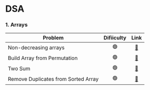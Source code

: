 # DSA

### 1. Arrays
| Problem                |Difiiculty| Link           |
| ---------------------- |:-------------:|:-------------:|
| Non-decreasing arrays  |🟢| [🔗](https://www.hackerearth.com/practice/data-structures/arrays/1-d/practice-problems/algorithm/make-it-non-decreasing-7d3391fd/) |
| Build Array from Permutation  |🟢| [🔗](https://leetcode.com/problems/build-array-from-permutation/) |
| Two Sum  |🟢| [🔗](https://leetcode.com/problems/two-sum/) |
| Remove Duplicates from Sorted Array  |🟢| [🔗](https://leetcode.com/problems/remove-duplicates-from-sorted-array/) |
